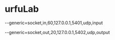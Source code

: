 # urfuLab

--generic=socket,in,60,127.0.0.1,5401,udp,input


--generic=socket,out,20,127.0.0.1,5402,udp,output
